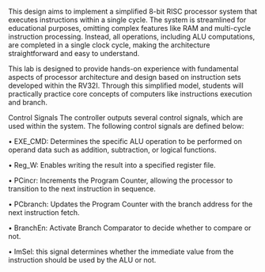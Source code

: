 This design aims to implement a simplified 8-bit RISC processor system that executes instructions within a single cycle. The system is streamlined for educational purposes, omitting complex features like RAM and multi-cycle instruction processing. Instead, all operations, including ALU computations, are completed in a single clock cycle, making the architecture straightforward and easy to understand.

This lab is designed to provide hands-on experience with fundamental aspects of processor architecture and design based on instruction sets developed within the RV32I. Through this simplified model, students will practically practice core concepts of computers like instructions execution and branch.

Control Signals
The controller outputs several control signals, which are used within the system. The following control signals are defined below:

•	EXE_CMD: Determines the specific ALU operation to be performed on operand data such as addition, subtraction, or logical functions.

•	Reg_W: Enables writing the result into a specified register file.

•	PCincr: Increments the Program Counter, allowing the processor to transition to the next instruction in sequence.

•	PCbranch: Updates the Program Counter with the branch address for the next instruction fetch.

•	BranchEn: Activate Branch Comparator to decide whether to compare or not.

•	ImSel: this signal determines whether the immediate value from the instruction should be used by the ALU or not.
